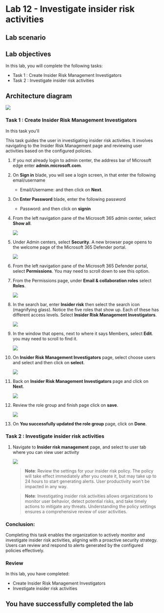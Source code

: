 # Lab 12 - Investigate insider risk activities

## Lab scenario

## Lab objectives

In this lab, you will complete the following tasks:
+ Task 1 : Create Insider Risk Management Investigators
+ Task 2 : Investigate insider risk activities


## Architecture diagram
![](../media/archi-7.png)


### Task 1 : Create Insider Risk Management Investigators

In this task you'll 

This task guides the user in investigating insider risk activities. It involves navigating to the Insider Risk Management page and reviewing user activities based on the configured policies.

1. If you not already login to admin center, the address bar of Microsoft edge enter **admin.microsoft.com**.

1. On **Sign in** blade, you will see a login screen, in that enter the following email/username 
 
    * Email/Username: **<inject key="AzureAdUserEmail"></inject>** and then click on **Next**.
        
1. On **Enter Password** blade, enter the following password

    * Password: **<inject key="AzureAdUserPassword"></inject>** and then click on **signin**

1. From the left navigation pane of the Microsoft 365 admin center, select **Show all**.

    ![](../media/sc-900-lab15-1-01.png)

1. Under Admin centers, select **Security**.  A new browser page opens to the welcome page of the Microsoft 365 Defender portal.

    ![](../media/sc-900-lab15-1-02.png)

1. From the left navigation pane of the Microsoft 365 Defender portal, select **Permissions**.  You may need to scroll down to see this option.

1. From the Permissions page, under **Email & collaboration roles** select **Roles**.

    ![](../media/lab11-image1.png)

1. In the search bar, enter **Insider risk** then select the search icon (magnifying glass).  Notice the five roles that show up.  Each of these has different access levels.  Select **Insider Risk Management Investigators**.

    ![](../media/lab12-image1.png)

1. In the window that opens, next to where it says Members, select **Edit**. you may need to scroll to find it.

    ![](../media/lab12-image2.png)

1. On **Insider Risk Management Investigators** page, select choose users and select **<inject key="AzureAdUserEmail"></inject>** and then click on **select**.

    ![](../media/lab12-image3.png)

1. Back on **Insider Risk Management Investigators** page and click on **Next**.
   
    ![](../media/lab12-image4.png)

1. Review the role group and finish page click on **save**.
   
   ![](../media/lab12-image5.png)
  
1. On **You successfully updated the role group** page, click on **Done**.
  
### Task 2 : Investigate insider risk activities

1. Navigate to **Insider risk management** page, and select to user tab where you can view user activity

    ![](../media/lab12-image7.png)
   
   >**Note**: Review the settings for your insider risk policy. The policy will take effect immediately after you create it, but may take up to 24 hours to start generating alerts. User productivity won't be impacted in any way. 

   >**Note**: Investigating insider risk activities allows organizations to monitor user behavior, detect potential risks, and take timely actions to mitigate any threats. Understanding the policy settings ensures a comprehensive review of user activities.


### Conclusion:
Completing this task enables the organization to actively monitor and investigate insider risk activities, aligning with a proactive security strategy. Users can review and respond to alerts generated by the configured policies effectively.

### Review
In this lab, you have completed:

+ Create Insider Risk Management Investigators
+ Investigate insider risk activities

## You have successfully completed the lab





